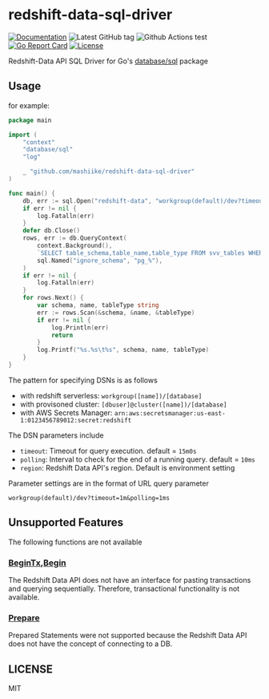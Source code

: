 # redshift-data-sql-driver

[![Documentation](https://godoc.org/github.com/mashiike/redshift-data-sql-driver?status.svg)](https://godoc.org/github.com/mashiike/redshift-data-sql-driver)
![Latest GitHub tag](https://img.shields.io/github/tag/mashiike/redshift-data-sql-driver.svg)
![Github Actions test](https://github.com/mashiike/redshift-data-sql-driver/workflows/Test/badge.svg?branch=main)
[![Go Report Card](https://goreportcard.com/badge/mashiike/redshift-data-sql-driver)](https://goreportcard.com/report/mashiike/redshift-data-sql-driver)
[![License](https://img.shields.io/badge/license-MIT-blue.svg)](https://github.com/mashiike/redshift-data-sql-driver/blob/master/LICENSE)

Redshift-Data API SQL Driver for Go's [database/sql](https://pkg.go.dev/database/sql) package

## Usage 

for example:

```go
package main

import (
	"context"
	"database/sql"
	"log"

	_ "github.com/mashiike/redshift-data-sql-driver"
)

func main() {
	db, err := sql.Open("redshift-data", "workgroup(default)/dev?timeout=1m")
	if err != nil {
		log.Fatalln(err)
	}
	defer db.Close()
	rows, err := db.QueryContext(
		context.Background(),
		`SELECT table_schema,table_name,table_type FROM svv_tables WHERE table_schema not like :ignore_schema`,
		sql.Named("ignore_schema", "pg_%"),
	)
	if err != nil {
		log.Fatalln(err)
	}
	for rows.Next() {
		var schema, name, tableType string
		err := rows.Scan(&schema, &name, &tableType)
		if err != nil {
			log.Println(err)
			return
		}
		log.Printf("%s.%s\t%s", schema, name, tableType)
	}
}
```

The pattern for specifying DSNs is as follows

- with redshift serverless: `workgroup([name])/[database]`
- with provisoned cluster: `[dbuser]@cluster([name])/[database]`
- with AWS Secrets Manager: `arn:aws:secretsmanager:us-east-1:0123456789012:secret:redshift`

The DSN parameters include

- `timeout`: Timeout for query execution. default = `15m0s`
- `polling`: Interval to check for the end of a running query. default = `10ms`
- `region`: Redshift Data API's region. Default is environment setting

Parameter settings are in the format of URL query parameter

`workgroup(default)/dev?timeout=1m&polling=1ms`

## Unsupported Features

The following functions are not available

### [BeginTx](https://pkg.go.dev/database/sql#DB.BeginTx),[Begin](https://pkg.go.dev/database/sql#DB.Begin)  

The Redshift Data API does not have an interface for pasting transactions and querying sequentially.
Therefore, transactional functionality is not available.

### [Prepare](https://pkg.go.dev/database/sql#DB.Prepare)

Prepared Statements were not supported because the Redshift Data API does not have the concept of connecting to a DB.

## LICENSE

MIT
